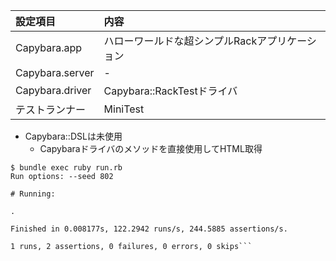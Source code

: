 | 設定項目 | 内容 |
|:--|:--|
|Capybara.app|ハローワールドな超シンプルRackアプリケーション|
|Capybara.server| - |
|Capybara.driver|Capybara::RackTestドライバ|
|テストランナー|MiniTest|

* Capybara::DSLは未使用
  * Capybaraドライバのメソッドを直接使用してHTML取得

```
$ bundle exec ruby run.rb
Run options: --seed 802

# Running:

.

Finished in 0.008177s, 122.2942 runs/s, 244.5885 assertions/s.

1 runs, 2 assertions, 0 failures, 0 errors, 0 skips```
